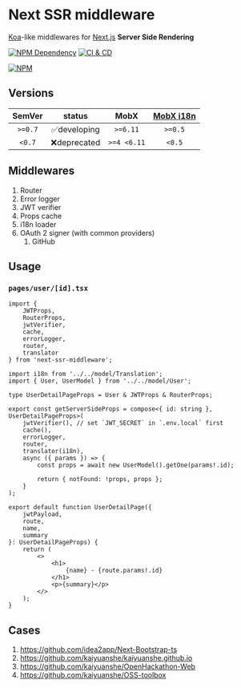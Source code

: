 # Next SSR middleware

[Koa][1]-like middlewares for [Next.js][2] **Server Side Rendering**

[![NPM Dependency](https://img.shields.io/librariesio/github/idea2app/Next-SSR-middleware.svg)][3]
[![CI & CD](https://github.com/idea2app/Next-SSR-middleware/actions/workflows/main.yml/badge.svg)][4]

[![NPM](https://nodei.co/npm/next-ssr-middleware.png?downloads=true&downloadRank=true&stars=true)][5]

## Versions

| SemVer  |    status    |    MobX     | [MobX i18n][6] |
| :-----: | :----------: | :---------: | :------------: |
| `>=0.7` | ✅developing |  `>=6.11`   |    `>=0.5`     |
| `<0.7`  | ❌deprecated | `>=4 <6.11` |     `<0.5`     |

## Middlewares

1. Router
2. Error logger
3. JWT verifier
4. Props cache
5. i18n loader
6. OAuth 2 signer (with common providers)
    1. GitHub

## Usage

### `pages/user/[id].tsx`

```tsx
import {
    JWTProps,
    RouterProps,
    jwtVerifier,
    cache,
    errorLogger,
    router,
    translator
} from 'next-ssr-middleware';

import i18n from '../../model/Translation';
import { User, UserModel } from '../../model/User';

type UserDetailPageProps = User & JWTProps & RouterProps;

export const getServerSideProps = compose<{ id: string }, UserDetailPageProps>(
    jwtVerifier(), // set `JWT_SECRET` in `.env.local` first
    cache(),
    errorLogger,
    router,
    translator(i18n),
    async ({ params }) => {
        const props = await new UserModel().getOne(params!.id);

        return { notFound: !props, props };
    }
);

export default function UserDetailPage({
    jwtPayload,
    route,
    name,
    summary
}: UserDetailPageProps) {
    return (
        <>
            <h1>
                {name} - {route.params!.id}
            </h1>
            <p>{summary}</p>
        </>
    );
}
```

## Cases

1. https://github.com/idea2app/Next-Bootstrap-ts
2. https://github.com/kaiyuanshe/kaiyuanshe.github.io
3. https://github.com/kaiyuanshe/OpenHackathon-Web
4. https://github.com/kaiyuanshe/OSS-toolbox

[1]: https://koajs.com/
[2]: https://nextjs.org/
[3]: https://libraries.io/npm/next-ssr-middleware
[4]: https://github.com/idea2app/Next-SSR-middleware/actions/workflows/main.yml
[5]: https://nodei.co/npm/next-ssr-middleware/
[6]: https://github.com/idea2app/MobX-i18n
